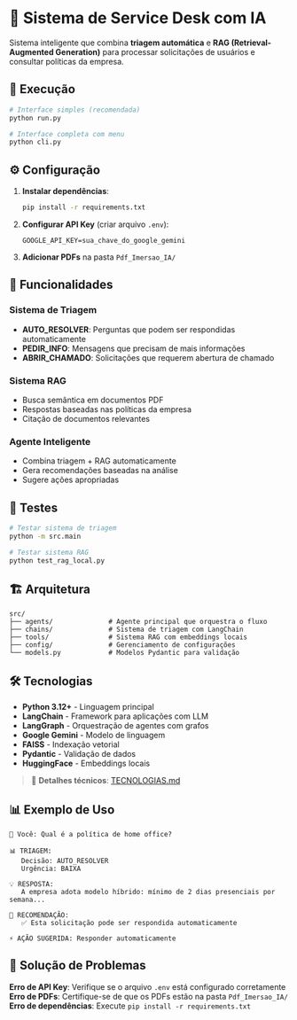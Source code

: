 # 🏢 Sistema de Service Desk com IA

Sistema inteligente que combina **triagem automática** e **RAG (Retrieval-Augmented Generation)** para processar solicitações de usuários e consultar políticas da empresa.

## 🚀 Execução

```bash
# Interface simples (recomendada)
python run.py

# Interface completa com menu
python cli.py
```

## ⚙️ Configuração

1. **Instalar dependências**:
   ```bash
   pip install -r requirements.txt
   ```

2. **Configurar API Key** (criar arquivo `.env`):
   ```env
   GOOGLE_API_KEY=sua_chave_do_google_gemini
   ```

3. **Adicionar PDFs** na pasta `Pdf_Imersao_IA/`

## 🎯 Funcionalidades

### Sistema de Triagem
- **AUTO_RESOLVER**: Perguntas que podem ser respondidas automaticamente
- **PEDIR_INFO**: Mensagens que precisam de mais informações
- **ABRIR_CHAMADO**: Solicitações que requerem abertura de chamado

### Sistema RAG
- Busca semântica em documentos PDF
- Respostas baseadas nas políticas da empresa
- Citação de documentos relevantes

### Agente Inteligente
- Combina triagem + RAG automaticamente
- Gera recomendações baseadas na análise
- Sugere ações apropriadas

## 🧪 Testes

```bash
# Testar sistema de triagem
python -m src.main

# Testar sistema RAG
python test_rag_local.py
```

## 🏗️ Arquitetura

```
src/
├── agents/              # Agente principal que orquestra o fluxo
├── chains/              # Sistema de triagem com LangChain
├── tools/               # Sistema RAG com embeddings locais
├── config/              # Gerenciamento de configurações
└── models.py            # Modelos Pydantic para validação
```

## 🛠️ Tecnologias

- **Python 3.12+** - Linguagem principal
- **LangChain** - Framework para aplicações com LLM
- **LangGraph** - Orquestração de agentes com grafos
- **Google Gemini** - Modelo de linguagem
- **FAISS** - Indexação vetorial
- **Pydantic** - Validação de dados
- **HuggingFace** - Embeddings locais

> 📖 **Detalhes técnicos**: [TECNOLOGIAS.md](TECNOLOGIAS.md)

## 📊 Exemplo de Uso

```
👤 Você: Qual é a política de home office?

📊 TRIAGEM:
   Decisão: AUTO_RESOLVER
   Urgência: BAIXA

💡 RESPOSTA:
   A empresa adota modelo híbrido: mínimo de 2 dias presenciais por semana...

🎯 RECOMENDAÇÃO:
   ✅ Esta solicitação pode ser respondida automaticamente

⚡ AÇÃO SUGERIDA: Responder automaticamente
```

## 🚨 Solução de Problemas

**Erro de API Key**: Verifique se o arquivo `.env` está configurado corretamente
**Erro de PDFs**: Certifique-se de que os PDFs estão na pasta `Pdf_Imersao_IA/`
**Erro de dependências**: Execute `pip install -r requirements.txt`
